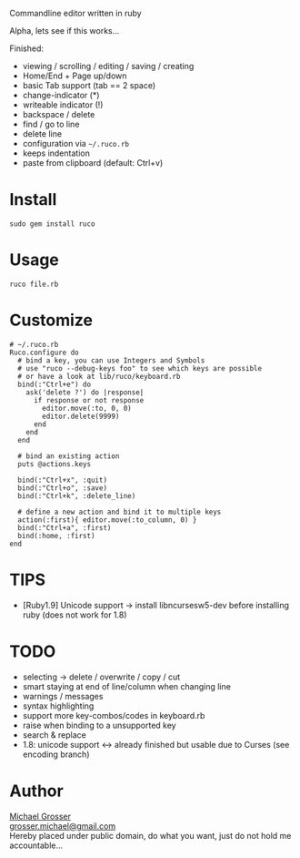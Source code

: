 Commandline editor written in ruby

Alpha, lets see if this works...

Finished:

 - viewing / scrolling / editing / saving / creating
 - Home/End + Page up/down
 - basic Tab support (tab == 2 space)
 - change-indicator (*)
 - writeable indicator (!)
 - backspace / delete
 - find / go to line
 - delete line
 - configuration via `~/.ruco.rb`
 - keeps indentation
 - paste from clipboard (default: Ctrl+v)

Install
=======
    sudo gem install ruco

Usage
=====
    ruco file.rb

Customize
=========

    # ~/.ruco.rb
    Ruco.configure do
      # bind a key, you can use Integers and Symbols
      # use "ruco --debug-keys foo" to see which keys are possible
      # or have a look at lib/ruco/keyboard.rb
      bind(:"Ctrl+e") do
        ask('delete ?') do |response|
          if response or not response
            editor.move(:to, 0, 0)
            editor.delete(9999)
          end
        end
      end

      # bind an existing action
      puts @actions.keys

      bind(:"Ctrl+x", :quit)
      bind(:"Ctrl+o", :save)
      bind(:"Ctrl+k", :delete_line)

      # define a new action and bind it to multiple keys
      action(:first){ editor.move(:to_column, 0) }
      bind(:"Ctrl+a", :first)
      bind(:home, :first)
    end

TIPS
====
 - [Ruby1.9] Unicode support -> install libncursesw5-dev before installing ruby (does not work for 1.8)

TODO
=====
 - selecting -> delete / overwrite / copy / cut
 - smart staying at end of line/column when changing line
 - warnings / messages
 - syntax highlighting
 - support more key-combos/codes in keyboard.rb
 - raise when binding to a unsupported key
 - search & replace
 - 1.8: unicode support <-> already finished but usable due to Curses (see encoding branch)

Author
======
[Michael Grosser](http://grosser.it)  
grosser.michael@gmail.com  
Hereby placed under public domain, do what you want, just do not hold me accountable...
